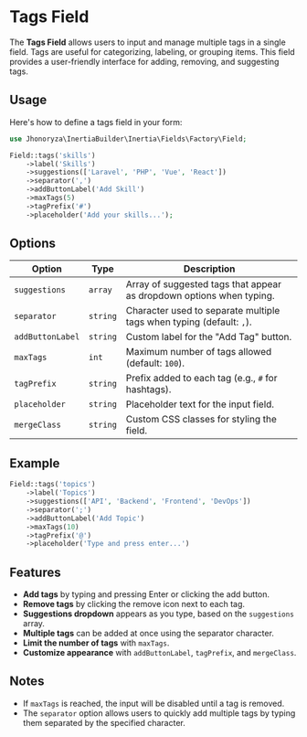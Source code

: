 # Tags Field

The **Tags Field** allows users to input and manage multiple tags in a single field. Tags are useful for categorizing, labeling, or grouping items. This field provides a user-friendly interface for adding, removing, and suggesting tags.

## Usage

Here's how to define a tags field in your form:

```php
use Jhonoryza\InertiaBuilder\Inertia\Fields\Factory\Field;

Field::tags('skills')
    ->label('Skills')
    ->suggestions(['Laravel', 'PHP', 'Vue', 'React'])
    ->separator(',')
    ->addButtonLabel('Add Skill')
    ->maxTags(5)
    ->tagPrefix('#')
    ->placeholder('Add your skills...');
```

## Options

| Option            | Type      | Description                                                                                 |
|-------------------|-----------|---------------------------------------------------------------------------------------------|
| `suggestions`     | `array`   | Array of suggested tags that appear as dropdown options when typing.                        |
| `separator`       | `string`  | Character used to separate multiple tags when typing (default: `,`).                        |
| `addButtonLabel`  | `string`  | Custom label for the "Add Tag" button.                                                      |
| `maxTags`         | `int`     | Maximum number of tags allowed (default: `100`).                                            |
| `tagPrefix`       | `string`  | Prefix added to each tag (e.g., `#` for hashtags).                                          |
| `placeholder`     | `string`  | Placeholder text for the input field.                                                       |
| `mergeClass`      | `string`  | Custom CSS classes for styling the field.                                                   |

## Example

```php
Field::tags('topics')
    ->label('Topics')
    ->suggestions(['API', 'Backend', 'Frontend', 'DevOps'])
    ->separator(';')
    ->addButtonLabel('Add Topic')
    ->maxTags(10)
    ->tagPrefix('@')
    ->placeholder('Type and press enter...')
```

## Features

- **Add tags** by typing and pressing Enter or clicking the add button.
- **Remove tags** by clicking the remove icon next to each tag.
- **Suggestions dropdown** appears as you type, based on the `suggestions` array.
- **Multiple tags** can be added at once using the separator character.
- **Limit the number of tags** with `maxTags`.
- **Customize appearance** with `addButtonLabel`, `tagPrefix`, and `mergeClass`.

## Notes

- If `maxTags` is reached, the input will be disabled until a tag is removed.
- The `separator` option allows users to quickly add multiple tags by typing them separated by the specified character.

